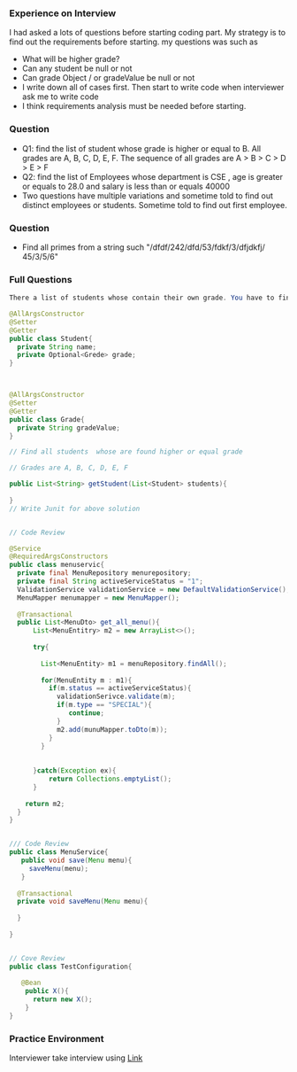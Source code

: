 ### Experience on Interview
I had asked a lots of questions before starting coding part. My strategy is to find out the requirements before starting.
my questions was such as
* What will be higher grade?
* Can any student be null or not
* Can grade Object / or gradeValue be null or not
* I write down all of cases first. Then start to write code when interviewer ask me to write code
* I think requirements analysis must be needed before starting. 
### Question
* Q1: find the list of student whose grade is higher or equal to B. All grades are A, B, C, D, E, F. The sequence of all grades are A > B > C > D > E > F   
* Q2: find the list of Employees whose department is CSE , age is greater or equals to 28.0 and salary is less than or equals 40000
* Two questions have multiple variations and sometime told to find out distinct employees or students. Sometime told to find out first employee.
### Question
* Find all primes from a string such "/dfdf/242/dfd/53/fdkf/3/dfjdkfj/ 45/3/5/6"
### Full Questions

```java
There a list of students whose contain their own grade. You have to find out the higher or equal grade from that list

@AllArgsConstructor
@Setter
@Getter
public class Student{
  private String name;
  private Optional<Grede> grade;
}



@AllArgsConstructor
@Setter
@Getter
public class Grade{
  private String gradeValue;
}

// Find all students  whose are found higher or equal grade

// Grades are A, B, C, D, E, F

public List<String> getStudent(List<Student> students){
     
}
// Write Junit for above solution


// Code Review

@Service
@RequiredArgsConstructors
public class menuservic{
  private final MenuRepository menurepository;
  private final String activeServiceStatus = "1";
  ValidationService validationService = new DefaultValidationService();
  MenuMapper menumapper = new MenuMapper();
 
  @Transactional
  public List<MenuDto> get_all_menu(){
      List<MenuEntitry> m2 = new ArrayList<>();
   
      try{
       
        List<MenuEntity> m1 = menuRepository.findAll();
         
        for(MenuEntity m : m1){
          if(m.status == activeServiceStatus){
            validationSerivce.validate(m);
            if(m.type == "SPECIAL"){
               continue;
            }
            m2.add(munuMapper.toDto(m));
          }
        }
       
       
      }catch(Exception ex){
          return Collections.emptyList();    
      }
   
    return m2;
  }
}


/// Code Review
public class MenuService{
   public void save(Menu menu){
     saveMenu(menu);
   }
 
  @Transactional
  private void saveMenu(Menu menu){
   
  }
 
}


// Cove Review
public class TestConfiguration{
   
   @Bean
    public X(){
      return new X();
    }
}

```

### Practice Environment
Interviewer take interview using [Link](https://codeshare.io/X8RgvY)